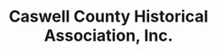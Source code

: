 ---
layout: repo
title: "Caswell County Historical Association, Inc."
id: 4666
permalink: repos/4666/
---